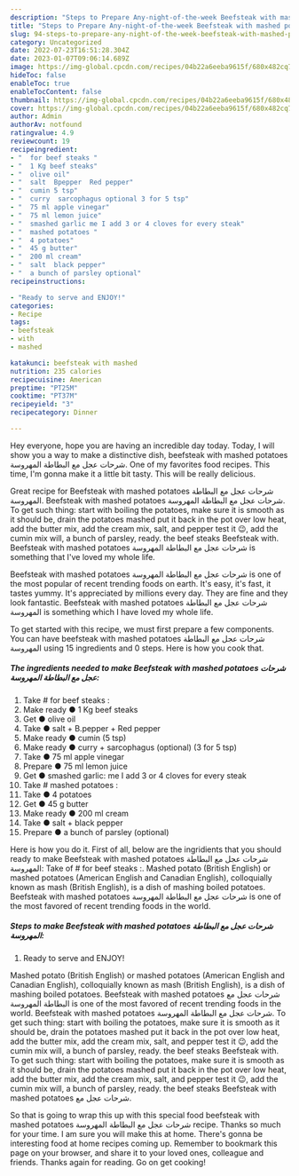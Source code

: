 ```yaml
---
description: "Steps to Prepare Any-night-of-the-week Beefsteak with mashed potatoes شرحات عجل مع البطاطة المهروسة"
title: "Steps to Prepare Any-night-of-the-week Beefsteak with mashed potatoes شرحات عجل مع البطاطة المهروسة"
slug: 94-steps-to-prepare-any-night-of-the-week-beefsteak-with-mashed-potatoes
category: Uncategorized
date: 2022-07-23T16:51:28.304Z
date: 2023-01-07T09:06:14.689Z
image: https://img-global.cpcdn.com/recipes/04b22a6eeba9615f/680x482cq70/beefsteak-with-mashed-potatoes-شرحات-عجل-مع-البطاطة-المهروسة-recipe-main-photo.jpg
hideToc: false
enableToc: true
enableTocContent: false
thumbnail: https://img-global.cpcdn.com/recipes/04b22a6eeba9615f/680x482cq70/beefsteak-with-mashed-potatoes-شرحات-عجل-مع-البطاطة-المهروسة-recipe-main-photo.jpg
cover: https://img-global.cpcdn.com/recipes/04b22a6eeba9615f/680x482cq70/beefsteak-with-mashed-potatoes-شرحات-عجل-مع-البطاطة-المهروسة-recipe-main-photo.jpg
author: Admin
authorAv: notfound
ratingvalue: 4.9
reviewcount: 19
recipeingredient:
- "  for beef steaks "
- "  1 Kg beef steaks"
- "  olive oil"
- "  salt  Bpepper  Red pepper"
- "  cumin 5 tsp"
- "  curry  sarcophagus optional 3 for 5 tsp"
- "  75 ml apple vinegar"
- "  75 ml lemon juice"
- "  smashed garlic me I add 3 or 4 cloves for every steak"
- "  mashed potatoes "
- "  4 potatoes"
- "  45 g butter"
- "  200 ml cream"
- "  salt  black pepper"
- "  a bunch of parsley optional"
recipeinstructions:

- "Ready to serve and ENJOY!"
categories:
- Recipe
tags:
- beefsteak
- with
- mashed

katakunci: beefsteak with mashed 
nutrition: 235 calories
recipecuisine: American
preptime: "PT25M"
cooktime: "PT37M"
recipeyield: "3"
recipecategory: Dinner

---
```



Hey everyone, hope you are having an incredible day today. Today, I will show you a way to make a distinctive dish, beefsteak with mashed potatoes شرحات عجل مع البطاطة المهروسة. One of my favorites food recipes. This time, I'm gonna make it a little bit tasty. This will be really delicious.

Great recipe for Beefsteak with mashed potatoes شرحات عجل مع البطاطة المهروسة. Beefsteak with mashed potatoes شرحات عجل مع البطاطة المهروسة. To get such thing: start with boiling the potatoes, make sure it is smooth as it should be, drain the potatoes mashed put it back in the pot over low heat, add the butter mix, add the cream mix, salt, and pepper test it 😉, add the cumin mix will, a bunch of parsley, ready. the beef steaks Beefsteak with. Beefsteak with mashed potatoes شرحات عجل مع البطاطة المهروسة is something that I&#39;ve loved my whole life.

Beefsteak with mashed potatoes شرحات عجل مع البطاطة المهروسة is one of the most popular of recent trending foods on earth. It's easy, it's fast, it tastes yummy. It's appreciated by millions every day. They are fine and they look fantastic. Beefsteak with mashed potatoes شرحات عجل مع البطاطة المهروسة is something which I have loved my whole life.


To get started with this recipe, we must first prepare a few components. You can have beefsteak with mashed potatoes شرحات عجل مع البطاطة المهروسة using 15 ingredients and 0 steps. Here is how you cook that.

<!--inarticleads1-->

##### The ingredients needed to make Beefsteak with mashed potatoes شرحات عجل مع البطاطة المهروسة:

1. Take  # for beef steaks :
1. Make ready  ● 1 Kg beef steaks
1. Get  ● olive oil
1. Take  ● salt + B.pepper + Red pepper
1. Make ready  ● cumin (5 tsp)
1. Make ready  ● curry + sarcophagus (optional) (3 for 5 tsp)
1. Take  ● 75 ml apple vinegar
1. Prepare  ● 75 ml lemon juice
1. Get  ● smashed garlic: me I add 3 or 4 cloves for every steak
1. Take  # mashed potatoes :
1. Take  ● 4 potatoes
1. Get  ● 45 g butter
1. Make ready  ● 200 ml cream
1. Take  ● salt + black pepper
1. Prepare  ● a bunch of parsley (optional)


Here is how you do it. First of all, below are the ingridients that you should ready to make Beefsteak with mashed potatoes شرحات عجل مع البطاطة المهروسة: Take of # for beef steaks :. Mashed potato (British English) or mashed potatoes (American English and Canadian English), colloquially known as mash (British English), is a dish of mashing boiled potatoes. Beefsteak with mashed potatoes شرحات عجل مع البطاطة المهروسة is one of the most favored of recent trending foods in the world. 

<!--inarticleads2-->

##### Steps to make Beefsteak with mashed potatoes شرحات عجل مع البطاطة المهروسة:


1. Ready to serve and ENJOY!

Mashed potato (British English) or mashed potatoes (American English and Canadian English), colloquially known as mash (British English), is a dish of mashing boiled potatoes. Beefsteak with mashed potatoes شرحات عجل مع البطاطة المهروسة is one of the most favored of recent trending foods in the world. Beefsteak with mashed potatoes شرحات عجل مع البطاطة المهروسة. To get such thing: start with boiling the potatoes, make sure it is smooth as it should be, drain the potatoes mashed put it back in the pot over low heat, add the butter mix, add the cream mix, salt, and pepper test it 😉, add the cumin mix will, a bunch of parsley, ready. the beef steaks Beefsteak with. To get such thing: start with boiling the potatoes, make sure it is smooth as it should be, drain the potatoes mashed put it back in the pot over low heat, add the butter mix, add the cream mix, salt, and pepper test it 😉, add the cumin mix will, a bunch of parsley, ready. the beef steaks Beefsteak with mashed potatoes شرحات عجل مع. 

So that is going to wrap this up with this special food beefsteak with mashed potatoes شرحات عجل مع البطاطة المهروسة recipe. Thanks so much for your time. I am sure you will make this at home. There's gonna be interesting food at home recipes coming up. Remember to bookmark this page on your browser, and share it to your loved ones, colleague and friends. Thanks again for reading. Go on get cooking!
